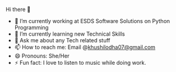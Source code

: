  Hi there 👋

- 🔭 I’m currently working at ESDS Software Solutions on Python Programming 
- 🌱 I’m currently learning new Technical Skills
- 💬 Ask me about any Tech related stuff
- 📫 How to reach me: Email @khushilodha07@gmail.com
- 😄 Pronouns: She/Her
- ⚡ Fun fact: I love to listen to music while doing work.

